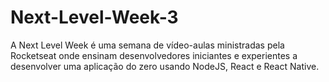 # Next-Level-Week-3

A Next Level Week é uma semana de vídeo-aulas ministradas pela Rocketseat onde ensinam desenvolvedores iniciantes e experientes a desenvolver uma aplicação do zero usando NodeJS, React e React Native.
